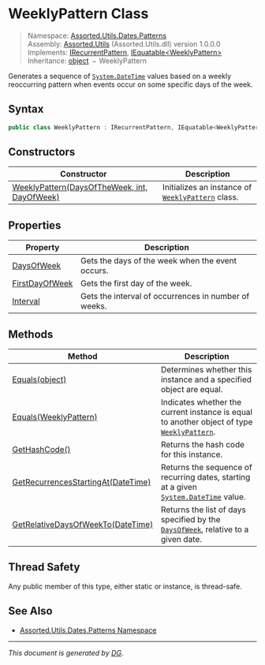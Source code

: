﻿# WeeklyPattern Class

> Namespace: [Assorted.Utils.Dates.Patterns](_toc.Assorted.Utils.md#Assorted.Utils.Dates.Patterns%20Namespace)\
> Assembly: [Assorted.Utils](_toc.Assorted.Utils.md) (Assorted.Utils.dll) version 1.0.0.0\
> Implements: [IRecurrentPattern](Assorted.Utils.Dates.IRecurrentPattern.md), [IEquatable\<WeeklyPattern>](https://docs.microsoft.com/en-us/dotnet/api/system.iequatable-1)\
> Inheritance: [object](https://docs.microsoft.com/en-us/dotnet/api/system.object) `→` WeeklyPattern

Generates a sequence of [`System.DateTime`](https://docs.microsoft.com/en-us/dotnet/api/system.datetime) values based on a weekly reoccurring pattern when events occur on some specific days of the week.

## Syntax

```csharp
public class WeeklyPattern : IRecurrentPattern, IEquatable<WeeklyPattern>
```

## Constructors

Constructor | Description
--- | ---
[WeeklyPattern(DaysOfTheWeek, int, DayOfWeek)](Assorted.Utils.Dates.Patterns.WeeklyPattern.-ctor.md) | Initializes an instance of [`WeeklyPattern`](Assorted.Utils.Dates.Patterns.WeeklyPattern.md) class.

## Properties

Property | Description
--- | ---
[DaysOfWeek](Assorted.Utils.Dates.Patterns.WeeklyPattern.DaysOfWeek.md) | Gets the days of the week when the event occurs.
[FirstDayOfWeek](Assorted.Utils.Dates.Patterns.WeeklyPattern.FirstDayOfWeek.md) | Gets the first day of the week.
[Interval](Assorted.Utils.Dates.Patterns.WeeklyPattern.Interval.md) | Gets the interval of occurrences in number of weeks.

## Methods

Method | Description
--- | ---
[Equals(object)](Assorted.Utils.Dates.Patterns.WeeklyPattern.Equals.md#Equals%28object%29) | Determines whether this instance and a specified object are equal.
[Equals(WeeklyPattern)](Assorted.Utils.Dates.Patterns.WeeklyPattern.Equals.md#Equals%28WeeklyPattern%29) | Indicates whether the current instance is equal to another object of type [`WeeklyPattern`](Assorted.Utils.Dates.Patterns.WeeklyPattern.md).
[GetHashCode()](Assorted.Utils.Dates.Patterns.WeeklyPattern.GetHashCode.md) | Returns the hash code for this instance.
[GetRecurrencesStartingAt(DateTime)](Assorted.Utils.Dates.Patterns.WeeklyPattern.GetRecurrencesStartingAt.md) | Returns the sequence of recurring dates, starting at a given [`System.DateTime`](https://docs.microsoft.com/en-us/dotnet/api/system.datetime) value.
[GetRelativeDaysOfWeekTo(DateTime)](Assorted.Utils.Dates.Patterns.WeeklyPattern.GetRelativeDaysOfWeekTo.md) | Returns the list of days specified by the [`DaysOfWeek`](Assorted.Utils.Dates.Patterns.WeeklyPattern.DaysOfWeek.md), relative to a given date.

## Thread Safety

Any public member of this type, either static or instance, is thread\-safe.

## See Also

- [Assorted.Utils.Dates.Patterns Namespace](_toc.Assorted.Utils.md#Assorted.Utils.Dates.Patterns%20Namespace)

---

_This document is generated by [DG](https://github.com/Khojasteh/dg)._
